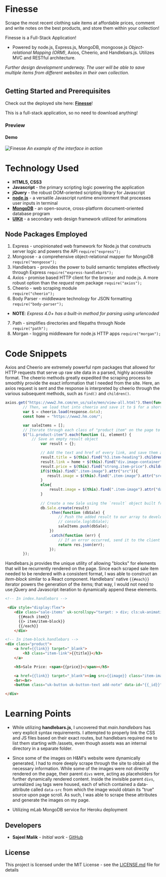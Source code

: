 # Finesse

Scrape the most recent clothing sale items at affordable prices, comment and write notes on the best products, and store them within your collection!

Finesse is a Full-Stack Application! 

* Powered by node.js, Express.js, MongoDB, mongoose.js *Object-relational Mapping (ORM)*, Axios, Cheerio, and Handlebars.js. Utilizes MVC and RESTful architecture.

*Further design development underway. The user will be able to save multiple items from different websites in their own collection.*
#

## Getting Started and Prerequisites

Check out the deployed site here: 
[**Finesse**](https://finessed.herokuapp.com/)!

This is a full-stack application, so no need to download anything!

### Preview 
<!-- take a picture of the image and add it into the readme  -->

#### Demo

![Finesse](./public/assets/images/preview.gif  "Finesse")
*An example of the interface in action*


# Technology Used

* **HTML5, CSS3** 
* **Javascript** - the primary scripting logic powering the application
* **jQuery** - the robust DOM-oriented scripting library for Javascript
* [**node.js**](https://nodejs.org/en/) - a versatile Javascript runtime environment that processes user inputs in terminal
* [**MongoDB**](https://www.mongodb.com/) - an open-source, cross-platform document-oriented database program
* [**UIKit**](https://getuikit.com/docs/) - a secondary web design framework utilized for animations


## Node Packages Employed

1. Express - unopinionated web framework for Node.js that constructs server logic and powers the API
``` require("express"); ```
2. Mongoose - a comprehensive object-relational mapper for MongoDB
``` require("mongoose"); ```
3. Handlebars - provides the power to build semantic templates effectively through Express
``` require("express-handlebars"); ```
4. Axios - promise based HTTP client for the browser and node.js. A more robust option than the *request* npm package
```require("axios");```
5. Cheerio - web scraping module    
```require("cheerio");```
6. Body Parser - middleware technology for JSON formatting
``` require("body-parser"); ```
- **NOTE**: *Express 4.0+ has a built-in method for parsing using urlencoded*
7. Path - simplifies directories and filepaths through Node
``` require("path"); ```
8. Morgan - logging middleware for node.js HTTP apps
``` require("morgan"); ```

# Code Snippets
<!-- put snippets of code inside ``` ``` so it will look like code -->
<!-- if you want to put blockquotes use a > -->

Axios and Cheerio are extremely powerful npm packages that allowed for HTTP requests that serve up raw site data in a parsed, highly accessible format. The cheerio methods greatly expedited the scraping process to smoothly provide the exact information that I needed from the site. Here, an axios request is sent and the response is interpreted by cheerio through the various subsequent methods, such as `find()` and `children()`.
```Javascript
axios.get("https://www2.hm.com/en_us/sale/men/view-all.html").then(function (response) {
        // Then, we load that into cheerio and save it to $ for a shorthand selector
        var $ = cheerio.load(response.data);
        const home = "https://www2.hm.com/";

        var saleItems = [];
        // Iterate through each class of "product item" on the page to scrape the specific sales
        $("li.product-item").each(function (i, element) {
            // Save an empty result object
                var result = {};

                // Add the text and href of every link, and save them as properties of the result object
                result.title = $(this).find("h3.item-heading").children("a").text();
                result.link = home + $(this).find("div.image-container").children("a").attr("href"); 
                result.price = $(this).find("strong.item-price").children("span.sale").text();
                if($(this).find(".item-image").attr("src")){
                   result.image = $(this).find(".item-image").attr("src"); 
                }
                else{
                    result.image = $(this).find(".item-image").attr("data-src"); 
                }
               
                // Create a new Sale using the `result` object built from scraping
                db.Sale.create(result)
                    .then(function (dbSale) {
                        // Push the added result to our array to develop our JSON
                        // console.log(dbSale);
                        saleItems.push(dbSale);
                    })
                    .catch(function (err) {
                        // If an error occurred, send it to the client
                        return res.json(err);
                    });
        });
```
Handlebars.js provides the unique utility of allowing "blocks" for elements that will be recurrently rendered on the page. Since each scraped sale item needed to be rendered with a consistent format, I was able to construct an *item-block* similar to a React component. Handlebars' native `{{#each}}` iterator powers the generation of the items; that way, I would not need to use jQuery and Javascript iteration to dynamically append these elements.
```HTML
<!-- In index.handlebars -->

 <div style="display:flex">
    <div class="sale-items" uk-scrollspy="target: > div; cls:uk-animation-fade; delay: 100">
      {{#each item}}
      {{> item/item-block}}
      {{/each}}
    </div>

<!-- In item-block.handlebars -->
<div class="product">
	<a href={{link}} target="_blank">
		<h3 class="item-link">{{title}}</h3>
	</a>

	<h5>Sale Price: <span>{{price}}</span></h5>

	<a href={{link}} target="_blank"><img src={{image}} class="item-image"></a>
	<br><br>
	<button class="uk-button uk-button-text add-note" data-id="{{_id}}">Add Note</button>

</div>
```

# Learning Points

* While utilizing **handlebars.js**, I uncovered that *main.handlebars* has very explicit syntax requirements. I attempted to properly link the CSS and JS files based on their exact routes, but handlebars required me to list them starting with /assets, even though assets was an internal directory in a separate folder. 

* Since some of the images on H&M's website were dynamically generated, I had to more deeply scrape through the site to obtain all the necessary information. While some of the images were not directly rendered on the page, their parent `divs` were, acting as placeholders for further dynamically rendered content. Inside the invisible parent `divs`, unrealized `img` tags were housed, each of which contained a data-attribute called `data-src` from which the image would obtain its "true" source upon page scroll. As such, I was able to scrape these attributes and generate the images on my page.

* Utilizing mLab MongoDB service for Heroku deployment

## Developers

* **Sajeel Malik** - *Initial work* - [GitHub](https://github.com/sajeelmalik)


## License

This project is licensed under the MIT License - see the [LICENSE.md](LICENSE.md) file for details
